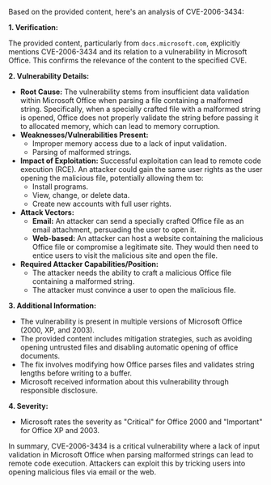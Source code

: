 Based on the provided content, here's an analysis of CVE-2006-3434:

**1. Verification:**

The provided content, particularly from `docs.microsoft.com`, explicitly mentions CVE-2006-3434 and its relation to a vulnerability in Microsoft Office. This confirms the relevance of the content to the specified CVE.

**2. Vulnerability Details:**

*   **Root Cause:** The vulnerability stems from insufficient data validation within Microsoft Office when parsing a file containing a malformed string. Specifically, when a specially crafted file with a malformed string is opened, Office does not properly validate the string before passing it to allocated memory, which can lead to memory corruption.
*   **Weaknesses/Vulnerabilities Present:**
    *   Improper memory access due to a lack of input validation.
    *   Parsing of malformed strings.
*   **Impact of Exploitation:** Successful exploitation can lead to remote code execution (RCE). An attacker could gain the same user rights as the user opening the malicious file, potentially allowing them to:
    *   Install programs.
    *   View, change, or delete data.
    *   Create new accounts with full user rights.
*   **Attack Vectors:**
    *   **Email:** An attacker can send a specially crafted Office file as an email attachment, persuading the user to open it.
    *   **Web-based:** An attacker can host a website containing the malicious Office file or compromise a legitimate site. They would then need to entice users to visit the malicious site and open the file.
*  **Required Attacker Capabilities/Position:**
    *   The attacker needs the ability to craft a malicious Office file containing a malformed string.
    *   The attacker must convince a user to open the malicious file.

**3. Additional Information:**

*   The vulnerability is present in multiple versions of Microsoft Office (2000, XP, and 2003).
*   The provided content includes mitigation strategies, such as avoiding opening untrusted files and disabling automatic opening of office documents.
*   The fix involves modifying how Office parses files and validates string lengths before writing to a buffer.
*   Microsoft received information about this vulnerability through responsible disclosure.

**4. Severity:**

*   Microsoft rates the severity as "Critical" for Office 2000 and "Important" for Office XP and 2003.

In summary, CVE-2006-3434 is a critical vulnerability where a lack of input validation in Microsoft Office when parsing malformed strings can lead to remote code execution. Attackers can exploit this by tricking users into opening malicious files via email or the web.